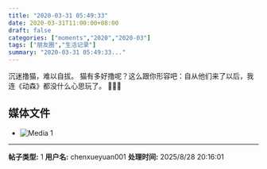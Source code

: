```yaml
---
title: "2020-03-31 05:49:33"
date: 2020-03-31T11:00:00+08:00
draft: false
categories: ["moments","2020","2020-03"]
tags: ["朋友圈","生活记录"]
summary: "2020-03-31 05:49:33..."
---
```


沉迷撸猫，难以自拔。
猫有多好撸呢？这么跟你形容吧：自从他们来了以后，我连《动森》都没什么心思玩了。
🤣🤣🤣

## 媒体文件

- ![Media 1](/Moments/photos/2020-03-31/202003310549330.jpg)

---

**帖子类型:** 1
**用户名:** chenxueyuan001
**处理时间:** 2025/8/28 20:16:01